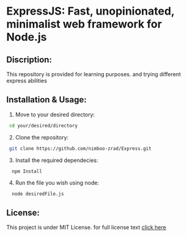 # ExpressJS: Fast, unopinionated, minimalist web framework for Node.js

## Discription:
This repository is provided for learning purposes. and trying different express abilities

## Installation & Usage:
1. Move to your desired directory:
  ```bash
   cd your/desired/directory 
  ```

2. Clone the repository: 
  ```bash
   git clone https://github.com/nimboo-zrad/Express.git
  ```

3. Install the required dependecies:
  ```bash
    npm Install
  ```

4. Run the file you wish using node:
  ```
    node desiredFile.js
  ```

## License:
This project is under MIT License.
for full license text [click here](LICENSE)